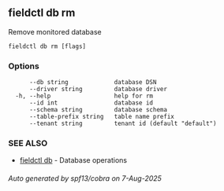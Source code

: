 ## fieldctl db rm

Remove monitored database

```
fieldctl db rm [flags]
```

### Options

```
      --db string             database DSN
      --driver string         database driver
  -h, --help                  help for rm
      --id int                database id
      --schema string         database schema
      --table-prefix string   table name prefix
      --tenant string         tenant id (default "default")
```

### SEE ALSO

* [fieldctl db](fieldctl_db.md)	 - Database operations

###### Auto generated by spf13/cobra on 7-Aug-2025
